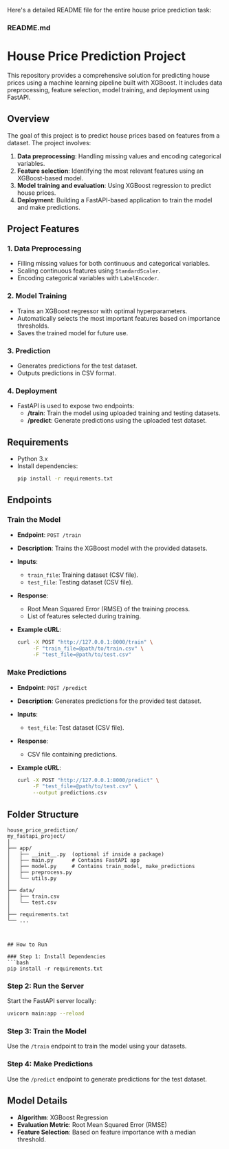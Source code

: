 Here's a detailed README file for the entire house price prediction task:


### README.md

# House Price Prediction Project

This repository provides a comprehensive solution for predicting house prices using a machine learning pipeline built with XGBoost. It includes data preprocessing, feature selection, model training, and deployment using FastAPI.

## Overview

The goal of this project is to predict house prices based on features from a dataset. The project involves:
1. **Data preprocessing**: Handling missing values and encoding categorical variables.
2. **Feature selection**: Identifying the most relevant features using an XGBoost-based model.
3. **Model training and evaluation**: Using XGBoost regression to predict house prices.
4. **Deployment**: Building a FastAPI-based application to train the model and make predictions.


## Project Features

### 1. Data Preprocessing
- Filling missing values for both continuous and categorical variables.
- Scaling continuous features using `StandardScaler`.
- Encoding categorical variables with `LabelEncoder`.

### 2. Model Training
- Trains an XGBoost regressor with optimal hyperparameters.
- Automatically selects the most important features based on importance thresholds.
- Saves the trained model for future use.

### 3. Prediction
- Generates predictions for the test dataset.
- Outputs predictions in CSV format.

### 4. Deployment
- FastAPI is used to expose two endpoints:
  - **/train**: Train the model using uploaded training and testing datasets.
  - **/predict**: Generate predictions using the uploaded test dataset.


## Requirements

- Python 3.x
- Install dependencies:
  ```bash
  pip install -r requirements.txt
  ```


## Endpoints

### Train the Model

- **Endpoint**: `POST /train`
- **Description**: Trains the XGBoost model with the provided datasets.
- **Inputs**: 
  - `train_file`: Training dataset (CSV file).
  - `test_file`: Testing dataset (CSV file).
- **Response**:
  - Root Mean Squared Error (RMSE) of the training process.
  - List of features selected during training.

- **Example cURL**:
  ```bash
  curl -X POST "http://127.0.0.1:8000/train" \
       -F "train_file=@path/to/train.csv" \
       -F "test_file=@path/to/test.csv"
  ```


### Make Predictions

- **Endpoint**: `POST /predict`
- **Description**: Generates predictions for the provided test dataset.
- **Inputs**:
  - `test_file`: Test dataset (CSV file).
- **Response**:
  - CSV file containing predictions.

- **Example cURL**:
  ```bash
  curl -X POST "http://127.0.0.1:8000/predict" \
       -F "test_file=@path/to/test.csv" \
       --output predictions.csv
  ```


## Folder Structure

```
house_price_prediction/
my_fastapi_project/
│
├── app/
│   ├── __init__.py  (optional if inside a package)
│   ├── main.py      # Contains FastAPI app
│   ├── model.py     # Contains train_model, make_predictions
│   ├── preprocess.py
│   └── utils.py
│
├── data/
│   ├── train.csv
│   └── test.csv
│
├── requirements.txt
└── ...



## How to Run

### Step 1: Install Dependencies
```bash
pip install -r requirements.txt
```

### Step 2: Run the Server
Start the FastAPI server locally:
```bash
uvicorn main:app --reload
```

### Step 3: Train the Model
Use the `/train` endpoint to train the model using your datasets.

### Step 4: Make Predictions
Use the `/predict` endpoint to generate predictions for the test dataset.


## Model Details

- **Algorithm**: XGBoost Regression
- **Evaluation Metric**: Root Mean Squared Error (RMSE)
- **Feature Selection**: Based on feature importance with a median threshold.

